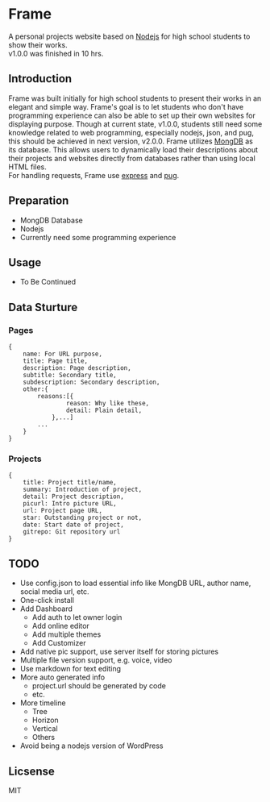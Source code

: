 # Frame
A personal projects website based on [Nodejs](https://nodejs.org) for high school students to show their works.   
v1.0.0 was finished in 10 hrs.

## Introduction
Frame was built initially for high school students to present their works in an elegant and simple way.
Frame's goal is to let students who don't have programming experience can also be able to set up their own websites for displaying purpose. Though at current state, v1.0.0, students still need some knowledge related to web programming, especially nodejs, json, and pug, this should be achieved in next version, v2.0.0.
Frame utilizes [MongDB](https://mongodb.com) as its database. This allows users to dynamically load their descriptions about their projects and websites directly from databases rather than using local HTML files.  
For handling requests, Frame use [express](http://expressjs.com/) and [pug](https://pugjs.org).  
## Preparation
- MongDB Database
- Nodejs
- Currently need some programming experience

## Usage
- To Be Continued

## Data Sturture
### Pages
    {
    	name: For URL purpose,
    	title: Page title,
    	description: Page description,
    	subtitle: Secondary title,
    	subdescription: Secondary description,
    	other:{
    		reasons:[{
    				reason: Why like these,
    				detail: Plain detail,
    			},...]
    		...
    	}
    }
### Projects
    {
    	title: Project title/name,
    	summary: Introduction of project,
    	detail: Project description,
    	picurl: Intro picture URL,
    	url: Project page URL,
    	star: Outstanding project or not,
    	date: Start date of project,
    	gitrepo: Git repository url
    }

## TODO
- Use config.json to load essential info like MongDB URL, author name, social media url, etc.
- One-click install
- Add Dashboard
	- Add auth to let owner login
	- Add online editor
	- Add multiple themes
	- Add Customizer
- Add native pic support, use server itself for storing pictures
- Multiple file version support, e.g. voice, video
- Use markdown for text editing
- More auto generated info
	- project.url should be generated by code
	- etc.
- More timeline
	- Tree
	- Horizon
	- Vertical
	- Others
- Avoid being a nodejs version of WordPress

## Licsense
MIT
